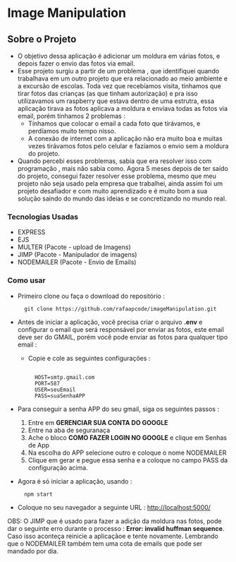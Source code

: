 # Image Manipulation

## Sobre o Projeto

- O objetivo dessa aplicação é adicionar um moldura em várias fotos, e depois fazer o envio das fotos via email.
- Esse projeto surgiu a partir de um problema , que identifiquei quando trabalhava em um outro projeto que era relacionado ao meio ambiente e a excursão de escolas. Toda vez que recebíamos visita, tínhamos que tirar fotos das crianças (as que tinham autorização) e pra isso utilizavamos um raspberry que estava dentro de uma estrutra,  essa aplicação tirava as fotos aplicava a moldura e enviava todas as fotos via email, porém tínhamos 2 problemas :
  - Tínhamos que colocar o email a cada foto que tirávamos, e perdíamos muito tempo nisso.
  - A conexão de internet com a aplicação não era muito boa e muitas vezes tirávamos fotos pelo celular e fazíamos o envio sem a moldura do projeto.
- Quando percebi esses problemas, sabia que era resolver isso com programação , mais não sabia como. Agora 5 meses depois de ter saído do projeto, consegui fazer resolver esse problema, mesmo que meu projeto não seja usado pela empresa que trabalhei, ainda assim foi um projeto desafiador e com muito aprendizado e é muito bom a sua solução saindo do mundo das ideias e se concretizando no mundo real.

### Tecnologias Usadas

- EXPRESS
- EJS
- MULTER (Pacote - upload de Imagens)
- JIMP (Pacote - Manipulador de imagens)
- NODEMAILER (Pacote - Envio de Emails)

### Como usar

- Primeiro clone ou faça o download do repositório :

  ~~~
    git clone https://github.com/rafaapcode/imageManipulation.git
  ~~~

- Antes de iniciar a aplicação, você precisa criar o arquivo **.env** e configurar o email que será responsável por enviar as fotos, este email deve ser do GMAIL, porém você pode enviar as fotos para qualquer tipo email :
  - Copie e cole as seguintes configurações :

    ~~~text

      HOST=smtp.gmail.com
      PORT=587
      USER=seuEmail
      PASS=suaSenhaAPP
    ~~~

- Para conseguir a senha APP do seu gmail, siga os seguintes passos :
  1. Entre em **GERENCIAR SUA CONTA DO GOOGLE**
  2. Entre na aba de seguranaça
  3. Ache o bloco **COMO FAZER LOGIN NO GOOGLE** e clique em Senhas de App
  4. Na escolha do APP selecione outro e coloque o nome NODEMAILER
  5. Clique em gerar e pegue essa senha e a coloque no campo PASS da configuração acima.

- Agora é só iniciar a aplicação, usando :

  ~~~bash
    npm start
  ~~~

- Coloque no seu navegador a seguinte URL : <http://localhost:5000/>

OBS: O JIMP que é usado para fazer a adição da moldura nas fotos, pode dar o seguinte erro durante o processo : **Error: invalid huffman sequence**.
Caso isso aconteça reinicie a aplicaçãoe e tente novamente.
Lembrando que o NODEMAILER também tem uma cota de emails que pode ser mandado por dia.
